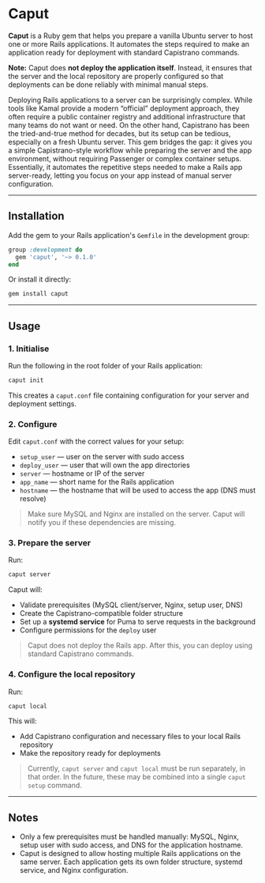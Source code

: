 
# Caput

**Caput** is a Ruby gem that helps you prepare a vanilla Ubuntu server to host one or more Rails applications. It automates the steps required to make an application ready for deployment with standard Capistrano commands.

**Note:** Caput does **not deploy the application itself**. Instead, it ensures that the server and the local repository are properly configured so that deployments can be done reliably with minimal manual steps.

Deploying Rails applications to a server can be surprisingly complex. While tools like Kamal provide a modern “official” deployment approach, they often require a public container registry and additional infrastructure that many teams do not want or need. On the other hand, Capistrano has been the tried-and-true method for decades, but its setup can be tedious, especially on a fresh Ubuntu server. This gem bridges the gap: it gives you a simple Capistrano-style workflow while preparing the server and the app environment, without requiring Passenger or complex container setups. Essentially, it automates the repetitive steps needed to make a Rails app server-ready, letting you focus on your app instead of manual server configuration.

---

## Installation

Add the gem to your Rails application's `Gemfile` in the development group:

```ruby
group :development do
  gem 'caput', '~> 0.1.0'
end
```

Or install it directly:

```bash
gem install caput
```

---

## Usage

### 1. Initialise

Run the following in the root folder of your Rails application:

```bash
caput init
```

This creates a `caput.conf` file containing configuration for your server and deployment settings.

### 2. Configure

Edit `caput.conf` with the correct values for your setup:

- `setup_user` — user on the server with sudo access  
- `deploy_user` — user that will own the app directories  
- `server` — hostname or IP of the server  
- `app_name` — short name for the Rails application  
- `hostname` — the hostname that will be used to access the app (DNS must resolve)

> Make sure MySQL and Nginx are installed on the server. Caput will notify you if these dependencies are missing.

### 3. Prepare the server

Run:

```bash
caput server
```

Caput will:

- Validate prerequisites (MySQL client/server, Nginx, setup user, DNS)  
- Create the Capistrano-compatible folder structure 
- Set up a **systemd service** for Puma to serve requests in the background  
- Configure permissions for the `deploy` user  

> Caput does not deploy the Rails app. After this, you can deploy using standard Capistrano commands.

### 4. Configure the local repository

Run:

```bash
caput local
```

This will:

- Add Capistrano configuration and necessary files to your local Rails repository  
- Make the repository ready for deployments  

> Currently, `caput server` and `caput local` must be run separately, in that order. In the future, these may be combined into a single `caput setup` command.

---

## Notes

- Only a few prerequisites must be handled manually: MySQL, Nginx, setup user with sudo access, and DNS for the application hostname.  
- Caput is designed to allow hosting multiple Rails applications on the same server. Each application gets its own folder structure, systemd service, and Nginx configuration.

